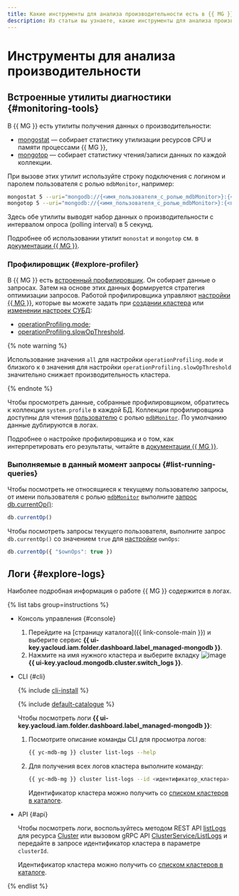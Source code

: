 ```yaml
---
title: Какие инструменты для анализа производительности есть в {{ MG }}
description: Из статьи вы узнаете, какие инструменты для анализа производительности есть в {{ MG }}.
---
```


# Инструменты для анализа производительности

## Встроенные утилиты диагностики {#monitoring-tools}

В {{ MG }} есть утилиты получения данных о производительности:

* [mongostat](https://docs.mongodb.com/database-tools/mongostat/#bin.mongostat) — собирает статистику утилизации ресурсов CPU и памяти процессами {{ MG }},
* [mongotop](https://docs.mongodb.com/database-tools/mongotop/#bin.mongotop) — собирает статистику чтения/записи данных по каждой коллекции.

При вызове этих утилит используйте строку подключения с логином и паролем пользователя с ролью `mdbMonitor`, например:

```bash
mongostat 5 --uri="mongodb://{<имя_пользователя_с_ролью_mdbMonitor>}:{<пароль>}@{<хост>}:27018/?authSource=admin"
mongotop 5 --uri="mongodb://{<имя_пользователя_с_ролью_mdbMonitor>}:{<пароль>}@{<хост>}:27018/?authSource=admin"
```

Здесь обе утилиты выводят набор данных о производительности с интервалом опроса (polling interval) в 5 секунд.

Подробнее об использовании утилит `monostat` и `mongotop` см. в [документации {{ MG }}](https://docs.mongodb.com/manual/administration/monitoring/).

### Профилировщик {#explore-profiler}

В {{ MG }} есть [встроенный профилировщик](https://docs.mongodb.com/manual/reference/database-profiler/). Он собирает данные о запросах. Затем на основе этих данных формируется стратегия оптимизации запросов. Работой профилировщика управляют [настройки {{ MG }}](../concepts/settings-list.md), которые вы можете задать при [создании кластера](./cluster-create.md) или [изменении настроек СУБД](./update.md#change-mongod-config):

* [operationProfiling.mode](../concepts/settings-list.md#setting-operation-profiling);
* [operationProfiling.slowOpThreshold](../concepts/settings-list.md#setting-slow-op-threshold).

{% note warning %}

Использование значения `all` для настройки `operationProfiling.mode` и близкого к `0` значения для настройки `operationProfiling.slowOpThreshold` значительно снижает производительность кластера.

{% endnote %}

Чтобы просмотреть данные, собранные профилировщиком, обратитесь к коллекции `system.profile` в каждой БД. Коллекции профилировщика доступны для чтения [пользователю](./cluster-users.md#adduser) с ролью [`mdbMonitor`](../concepts/users-and-roles.md#mdbMonitor). По умолчанию данные дублируются в логах.

Подробнее о настройке профилировщика и о том, как интерпретировать его результаты, читайте в [документации {{ MG }}](https://docs.mongodb.com/manual/reference/database-profiler/).

### Выполняемые в данный момент запросы {#list-running-queries}

Чтобы посмотреть не относящиеся к текущему пользователю запросы, от имени пользователя с ролью [`mdbMonitor`](../concepts/users-and-roles.md#mdbMonitor) выполните [запрос db.currentOp()](https://docs.mongodb.com/manual/reference/method/db.currentOp/):

```javascript
db.currentOp()
```

Чтобы посмотреть запросы текущего пользователя, выполните запрос `db.currentOp()` со значением `true` для [настройки](https://docs.mongodb.com/manual/reference/method/db.currentOp/#behavior) `ownOps`:

```javascript
db.currentOp({ "$ownOps": true })
```

## Логи {#explore-logs}

Наиболее подробная информация о работе {{ MG }} содержится в логах.

{% list tabs group=instructions %}

- Консоль управления {#console}

    1. Перейдите на [страницу каталога]({{ link-console-main }}) и выберите сервис **{{ ui-key.yacloud.iam.folder.dashboard.label_managed-mongodb }}**.
    1. Нажмите на имя нужного кластера и выберите вкладку ![image](../../_assets/console-icons/receipt.svg) **{{ ui-key.yacloud.mongodb.cluster.switch_logs }}**.

- CLI {#cli}

    {% include [cli-install](../../_includes/cli-install.md) %}

    {% include [default-catalogue](../../_includes/default-catalogue.md) %}

    Чтобы посмотреть логи **{{ ui-key.yacloud.iam.folder.dashboard.label_managed-mongodb }}**:

    1. Посмотрите описание команды CLI для просмотра логов:

        ```bash
        {{ yc-mdb-mg }} cluster list-logs --help
        ```

    1. Для получения всех логов кластера выполните команду:

        ```bash
        {{ yc-mdb-mg }} cluster list-logs --id <идентификатор_кластера>
        ```

        Идентификатор кластера можно получить со [списком кластеров в каталоге](./cluster-list.md#list-clusters).

- API {#api}

    Чтобы посмотреть логи, воспользуйтесь методом REST API [listLogs](../api-ref/Cluster/listLogs.md) для ресурса [Cluster](../api-ref/Cluster/index.md) или вызовом gRPC API [ClusterService/ListLogs](../api-ref/grpc/Cluster/listLogs.md) и передайте в запросе идентификатор кластера в параметре `clusterId`.

    Идентификатор кластера можно получить со [списком кластеров в каталоге](./cluster-list.md#list-clusters).

{% endlist %}

